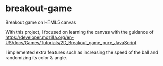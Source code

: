 # breakout-game
Breakout game on HTML5 canvas

With this project, I focused on learning the canvas with the guidance of https://developer.mozilla.org/en-US/docs/Games/Tutorials/2D_Breakout_game_pure_JavaScript

I implemented extra features such as increasing the speed of the ball and randomizing its color & angle. 
